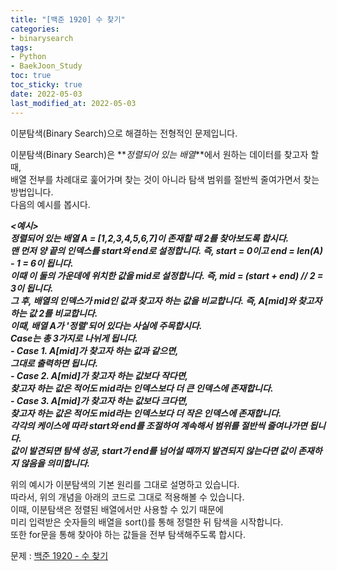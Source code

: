 ```yaml
---
title: "[백준 1920] 수 찾기"
categories: 
- binarysearch
tags:
- Python
- BaekJoon_Study
toc: true
toc_sticky: true
date: 2022-05-03
last_modified_at: 2022-05-03
---
```


이분탐색(Binary Search)으로 해결하는 전형적인 문제입니다.  

이분탐색(Binary Search)은 **_정렬되어 있는 배열_**에서 원하는 데이터를 찾고자 할 때,  
배열 전부를 차례대로 훑어가며 찾는 것이 아니라 탐색 범위를 절반씩 줄여가면서 찾는 방법입니다.  
다음의 예시를 봅시다.  

**_&lt;예시&gt;_**  
**_정렬되어 있는 배열 A = [1,2,3,4,5,6,7]이 존재할 때 2를 찾아보도록 합시다._**  
**_맨 먼저 양 끝의 인덱스를 start와 end로 설정합니다. 즉, start = 0이고 end = len(A) - 1 = 6이 됩니다._**  
**_이때 이 둘의 가운데에 위치한 값을 mid로 설정합니다. 즉, mid = (start + end) // 2 = 3이 됩니다._**  
**_그 후, 배열의 인덱스가 mid인 값과 찾고자 하는 값을 비교합니다. 즉, A[mid]와 찾고자 하는 값 2를 비교합니다._**  
**_이때, 배열 A가 '정렬'되어 있다는 사실에 주목합시다._**  
**_Case는 총 3가지로 나뉘게 됩니다._**  
**_- Case 1. A[mid]가 찾고자 하는 값과 같으면,_**  
**_그대로 출력하면 됩니다._**    
**_- Case 2. A[mid]가 찾고자 하는 값보다 작다면,_**  
**_찾고자 하는 값은 적어도 mid라는 인덱스보다 더 큰 인덱스에 존재합니다._**    
**_- Case 3. A[mid]가 찾고자 하는 값보다 크다면,_**  
**_찾고자 하는 값은 적어도 mid라는 인덱스보다 더 작은 인덱스에 존재합니다._**    
**_각각의 케이스에 따라 start와 end를 조절하여 계속해서 범위를 절반씩 줄여나가면 됩니다._**  
**_값이 발견되면 탐색 성공, start가 end를 넘어설 때까지 발견되지 않는다면 값이 존재하지 않음을 의미합니다._**  

위의 예시가 이분탐색의 기본 원리를 그대로 설명하고 있습니다.  
따라서, 위의 개념을 아래의 코드로 그대로 적용해볼 수 있습니다.  
이때, 이분탐색은 정렬된 배열에서만 사용할 수 있기 때문에  
미리 입력받은 숫자들의 배열을 sort()를 통해 정렬한 뒤 탐색을 시작합니다.  
또한 for문을 통해 찾아야 하는 값들을 전부 탐색해주도록 합시다.

문제 : [백준 1920 - 수 찾기](https://www.acmicpc.net/problem/1920)

<script src="https://gist.github.com/Ryumaker/ce37ed1a26e9d89811608587f77d0e9a.js"></script>


